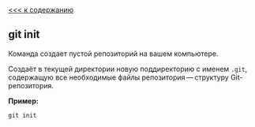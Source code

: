 [<<< к содержанию](/readme.md)
## git init

Команда создает пустой репозиторий на вашем компьютере. 

Cоздаёт в текущей директории новую поддиректорию с именем `.git`, содержащую все необходимые файлы репозитория — структуру Git-репозитория.

__Пример:__

```bash=
git init
```